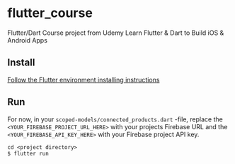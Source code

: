 # flutter_course

Flutter/Dart Course project from Udemy Learn Flutter & Dart to Build iOS & Android Apps

## Install

[Follow the Flutter environment installing instructions](https://flutter.io/docs/get-started/install)

## Run

For now, in your `scoped-models/connected_products.dart` -file, 
replace the `<YOUR_FIREBASE_PROJECT_URL_HERE>` with your projects Firebase URL and 
the `<YOUR_FIREBASE_API_KEY_HERE>` with your Firebase project API key.

```
cd <project directory>
$ flutter run
```


